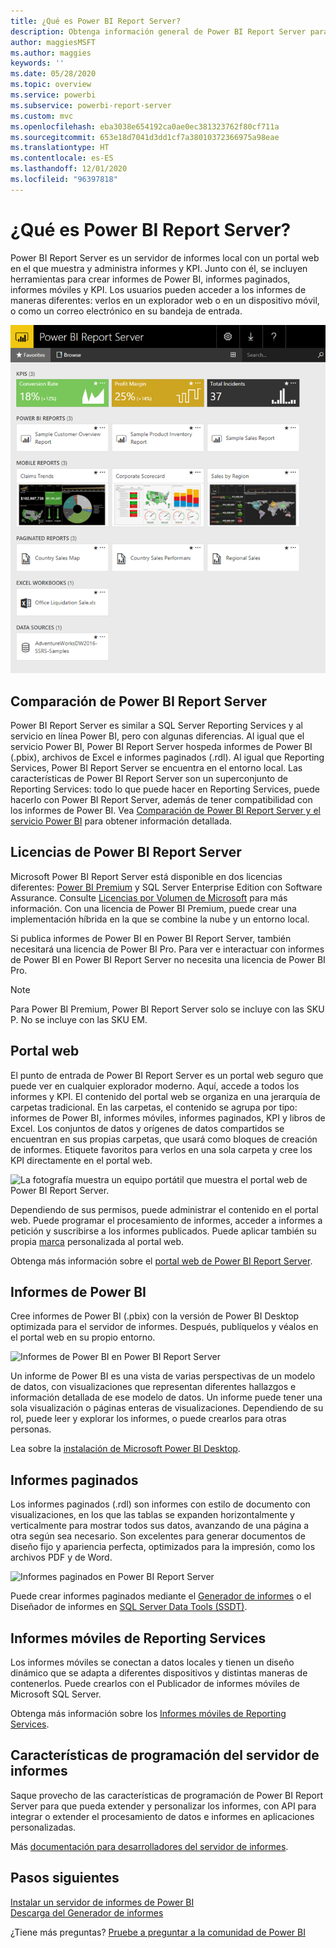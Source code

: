 ```yaml
---
title: ¿Qué es Power BI Report Server?
description: Obtenga información general de Power BI Report Server para saber cómo se adapta a SQL Server Reporting Services (SSRS) y al resto de servicios de Power BI.
author: maggiesMSFT
ms.author: maggies
keywords: ''
ms.date: 05/28/2020
ms.topic: overview
ms.service: powerbi
ms.subservice: powerbi-report-server
ms.custom: mvc
ms.openlocfilehash: eba3038e654192ca0ae0ec381323762f80cf711a
ms.sourcegitcommit: 653e18d7041d3dd1cf7a38010372366975a98eae
ms.translationtype: HT
ms.contentlocale: es-ES
ms.lasthandoff: 12/01/2020
ms.locfileid: "96397818"
---
```

# <a name="what-is-power-bi-report-server"></a>¿Qué es Power BI Report Server?

Power BI Report Server es un servidor de informes local con un portal web en el que muestra y administra informes y KPI. Junto con él, se incluyen herramientas para crear informes de Power BI, informes paginados, informes móviles y KPI. Los usuarios pueden acceder a los informes de maneras diferentes: verlos en un explorador web o en un dispositivo móvil, o como un correo electrónico en su bandeja de entrada.

![La captura de pantalla muestra el portal web de Power BI Report Server.](media/get-started/power-bi-report-server-overview.png)

## <a name="comparing-power-bi-report-server"></a>Comparación de Power BI Report Server 
Power BI Report Server es similar a SQL Server Reporting Services y al servicio en línea Power BI, pero con algunas diferencias. Al igual que el servicio Power BI, Power BI Report Server hospeda informes de Power BI (.pbix), archivos de Excel e informes paginados (.rdl). Al igual que Reporting Services, Power BI Report Server se encuentra en el entorno local. Las características de Power BI Report Server son un superconjunto de Reporting Services: todo lo que puede hacer en Reporting Services, puede hacerlo con Power BI Report Server, además de tener compatibilidad con los informes de Power BI. Vea [Comparación de Power BI Report Server y el servicio Power BI](compare-report-server-service.md) para obtener información detallada.

## <a name="licensing-power-bi-report-server"></a>Licencias de Power BI Report Server
Microsoft Power BI Report Server está disponible en dos licencias diferentes: [Power BI Premium](../admin/service-premium-what-is.md) y SQL Server Enterprise Edition con Software Assurance. Consulte [Licencias por Volumen de Microsoft](https://www.microsoftvolumelicensing.com/DocumentSearch.aspx?Mode=3&DocumentTypeId=1&ShowArchived=True) para más información. Con una licencia de Power BI Premium, puede crear una implementación híbrida en la que se combine la nube y un entorno local.

Si publica informes de Power BI en Power BI Report Server, también necesitará una licencia de Power BI Pro. Para ver e interactuar con informes de Power BI en Power BI Report Server no necesita una licencia de Power BI Pro.

> [!NOTE]
> Para Power BI Premium, Power BI Report Server solo se incluye con las SKU P. No se incluye con las SKU EM.

## <a name="web-portal"></a>Portal web
El punto de entrada de Power BI Report Server es un portal web seguro que puede ver en cualquier explorador moderno. Aquí, accede a todos los informes y KPI. El contenido del portal web se organiza en una jerarquía de carpetas tradicional. En las carpetas, el contenido se agrupa por tipo: informes de Power BI, informes móviles, informes paginados, KPI y libros de Excel. Los conjuntos de datos y orígenes de datos compartidos se encuentran en sus propias carpetas, que usará como bloques de creación de informes. Etiquete favoritos para verlos en una sola carpeta y cree los KPI directamente en el portal web. 

![La fotografía muestra un equipo portátil que muestra el portal web de Power BI Report Server.](media/get-started/web-portal.png)

Dependiendo de sus permisos, puede administrar el contenido en el portal web. Puede programar el procesamiento de informes, acceder a informes a petición y suscribirse a los informes publicados. Puede aplicar también su propia [marca](/sql/reporting-services/branding-the-web-portal) personalizada al portal web. 

Obtenga más información sobre el [portal web de Power BI Report Server](/sql/reporting-services/web-portal-ssrs-native-mode).

## <a name="power-bi-reports"></a>Informes de Power BI
Cree informes de Power BI (.pbix) con la versión de Power BI Desktop optimizada para el servidor de informes. Después, publíquelos y véalos en el portal web en su propio entorno.

![Informes de Power BI en Power BI Report Server](media/get-started/powerbi-reports.png)

Un informe de Power BI es una vista de varias perspectivas de un modelo de datos, con visualizaciones que representan diferentes hallazgos e información detallada de ese modelo de datos.  Un informe puede tener una sola visualización o páginas enteras de visualizaciones. Dependiendo de su rol, puede leer y explorar los informes, o puede crearlos para otras personas.

Lea sobre la [instalación de Microsoft Power BI Desktop](install-powerbi-desktop.md).

## <a name="paginated-reports"></a>Informes paginados
Los informes paginados (.rdl) son informes con estilo de documento con visualizaciones, en los que las tablas se expanden horizontalmente y verticalmente para mostrar todos sus datos, avanzando de una página a otra según sea necesario. Son excelentes para generar documentos de diseño fijo y apariencia perfecta, optimizados para la impresión, como los archivos PDF y de Word. 

![Informes paginados en Power BI Report Server](media/get-started/paginated-reports.png)

Puede crear informes paginados mediante el [Generador de informes](/sql/reporting-services/report-builder/report-builder-in-sql-server-2016) o el Diseñador de informes en [SQL Server Data Tools (SSDT)](/sql/reporting-services/tools/reporting-services-in-sql-server-data-tools-ssdt).

## <a name="reporting-services-mobile-reports"></a>Informes móviles de Reporting Services
Los informes móviles se conectan a datos locales y tienen un diseño dinámico que se adapta a diferentes dispositivos y distintas maneras de contenerlos. Puede crearlos con el Publicador de informes móviles de Microsoft SQL Server.

Obtenga más información sobre los [Informes móviles de Reporting Services](/sql/reporting-services/mobile-reports/create-mobile-reports-with-sql-server-mobile-report-publisher). 

## <a name="report-server-programming-features"></a>Características de programación del servidor de informes
Saque provecho de las características de programación de Power BI Report Server para que pueda extender y personalizar los informes, con API para integrar o extender el procesamiento de datos e informes en aplicaciones personalizadas.

Más [documentación para desarrolladores del servidor de informes](/sql/reporting-services/reporting-services-developer-documentation).

## <a name="next-steps"></a>Pasos siguientes
[Instalar un servidor de informes de Power BI](install-report-server.md)  
[Descarga del Generador de informes](https://www.microsoft.com/download/details.aspx?id=53613)  

¿Tiene más preguntas? [Pruebe a preguntar a la comunidad de Power BI](https://community.powerbi.com/)